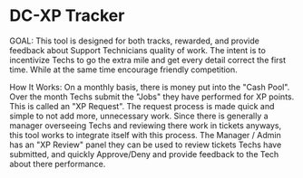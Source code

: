 # DC-XP Tracker

GOAL: 
This tool is designed for both tracks, rewarded, and provide feedback about Support Technicians quality of work. The intent is to incentivize Techs to go the extra mile and get every detail correct the first time. While at the same time encourage friendly competition. 

How It Works: 
On a monthly basis, there is money put into the "Cash Pool". Over the month Techs submit the "Jobs" they have performed for XP points. This is called an "XP Request". The request process is made quick and simple to not add more, unnecessary work. 
Since there is generally a manager overseeing Techs and reviewing there work in tickets anyways, this tool works to integrate itself with this process. The Manager / Admin has an "XP Review" panel they can be used to review tickets Techs have submitted, and quickly Approve/Deny and provide feedback to the Tech about there performance.
